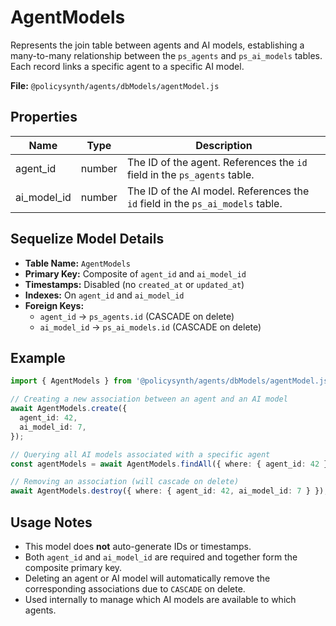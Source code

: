 # AgentModels

Represents the join table between agents and AI models, establishing a many-to-many relationship between the `ps_agents` and `ps_ai_models` tables. Each record links a specific agent to a specific AI model.

**File:** `@policysynth/agents/dbModels/agentModel.js`

## Properties

| Name        | Type   | Description                                                                                 |
|-------------|--------|---------------------------------------------------------------------------------------------|
| agent_id    | number | The ID of the agent. References the `id` field in the `ps_agents` table.                    |
| ai_model_id | number | The ID of the AI model. References the `id` field in the `ps_ai_models` table.              |

## Sequelize Model Details

- **Table Name:** `AgentModels`
- **Primary Key:** Composite of `agent_id` and `ai_model_id`
- **Timestamps:** Disabled (no `created_at` or `updated_at`)
- **Indexes:** On `agent_id` and `ai_model_id`
- **Foreign Keys:**
  - `agent_id` → `ps_agents.id` (CASCADE on delete)
  - `ai_model_id` → `ps_ai_models.id` (CASCADE on delete)

## Example

```typescript
import { AgentModels } from '@policysynth/agents/dbModels/agentModel.js';

// Creating a new association between an agent and an AI model
await AgentModels.create({
  agent_id: 42,
  ai_model_id: 7,
});

// Querying all AI models associated with a specific agent
const agentModels = await AgentModels.findAll({ where: { agent_id: 42 } });

// Removing an association (will cascade on delete)
await AgentModels.destroy({ where: { agent_id: 42, ai_model_id: 7 } });
```

## Usage Notes

- This model does **not** auto-generate IDs or timestamps.
- Both `agent_id` and `ai_model_id` are required and together form the composite primary key.
- Deleting an agent or AI model will automatically remove the corresponding associations due to `CASCADE` on delete.
- Used internally to manage which AI models are available to which agents.